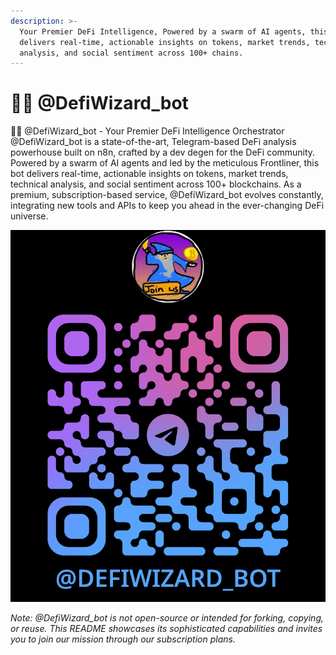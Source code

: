 ```yaml
---
description: >-
  Your Premier DeFi Intelligence, Powered by a swarm of AI agents, this bot
  delivers real-time, actionable insights on tokens, market trends, technical
  analysis, and social sentiment across 100+ chains.
---
```


# 🧙‍♂️ @DefiWizard\_bot

🧙‍♂️ @DefiWizard\_bot - Your Premier DeFi Intelligence Orchestrator @DefiWizard\_bot is a state-of-the-art, Telegram-based DeFi analysis powerhouse built on n8n, crafted by a dev degen for the DeFi community. Powered by a swarm of AI agents and led by the meticulous Frontliner, this bot delivers real-time, actionable insights on tokens, market trends, technical analysis, and social sentiment across 100+ blockchains. As a premium, subscription-based service, @DefiWizard\_bot evolves constantly, integrating new tools and APIs to keep you ahead in the ever-changing DeFi universe.

<p align="center"><img src=".gitbook/assets/image (1).png" alt=""></p>

_Note: @DefiWizard\_bot is not open-source or intended for forking, copying, or reuse. This README showcases its sophisticated capabilities and invites you to join our mission through our subscription plans._
